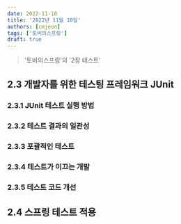 ```yaml
---
date: 2022-11-10
title: '2022년 11월 10일'
authors: [cmjeon]
tags: ['토비의스프링']
draft: true
---
```


> '토비의스프링'의 '2장 테스트'

## 2.3 개발자를 위한 테스팅 프레임워크 JUnit

### 2.3.1 JUnit 테스트 실행 방법


### 2.3.2 테스트 결과의 일관성


### 2.3.3 포괄적인 테스트


### 2.3.4 테스트가 이끄는 개발


### 2.3.5 테스트 코드 개선



## 2.4 스프링 테스트 적용